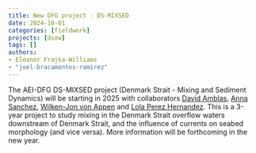 ```yaml
---
title: New DFG project - DS-MIXSED
date: 2024-10-01
categories: [fieldwork]
projects: [dsow]
tags: []
authors:
- Eleanor Frajka-Williams
- "joel-bracamontes-ramirez"
---
```


The AEI-DFG DS-MIXSED project (Denmark Strait - Mixing and Sediment Dynamics) will be starting in 2025 with collaborators [David Amblas](https://webgrec.ub.edu/webpages/000009/ang/damblas.ub.edu.html), [Anna Sanchez](https://webgrec.ub.edu/webpages/000009/ang/anna.sanchez.ub.edu.html), [Wilken-Jon von Appen](https://www.awi.de/en/about-us/organisation/staff/single-view/wilken-jon-von-appen.html) and [Lola Perez Hernandez](https://mdoloresperez.weebly.com).  This is a 3-year project to study mixing in the Denmark Strait overflow waters downstream of Denmark Strait, and the influence of currents on seabed morphology (and vice versa).  More information will be forthcoming in the new year.

